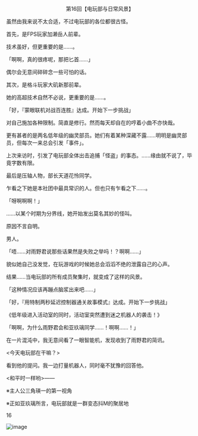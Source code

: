 <p align="center">第16回【电玩部与日常风景】</p>

虽然由我来说不太合适，不过电玩部的各位都很古怪。

首先，是FPS玩家加濑岳人前辈。

技术虽好，但更重要的是……。

「啊啊，真的很疼呢，那把匕首……」

偶尔会无意间碎碎念一些可怕的话。

其次，是格斗玩家大矶新那前辈。

她的高超技术自然不必说，更重要的是……。

「好，『蒙眼联机对战百连胜』达成。开始下一步挑战」

对自己施加各种限制。简直是修行。然而每天却自在的哼着小曲不亦快哉。

更有甚者的是两名低年级的幽灵部员。她们有着某种深藏不露……明明是幽灵部员，但每次一来总会引发「事件」。

上次来访时，引发了电玩部全体出击追捕「怪盗」的事态。……缘由就不说了，毕竟字数有限。

最后是压轴人物，部长天道花怜同学。

乍看之下她是本社团中最具常识的人。但也只有乍看之下……。

「呀啊啊啊！」

……以某个时期为分界线，她开始发出莫名其妙的怪叫。

原因不言自明。

男人。

「唔……对雨野君说那些话果然是失败之举吗！？啊啊……」

貌似她自己没发觉，在玩游戏的时候她总会滔滔不绝的泄露自己的心声。

结果……当电玩部的所有成员聚集时，就变成了这样的风景。

「这种情况应该再蹦点脑浆出来吧……」

「好，『用特制两秒延迟控制器通关故事模式』达成。开始下一步挑战」

《低年级进入活动室的同时，活动室突然遭到迷之机器人的袭击！》

「啊啊，为什么雨野君会和亚玖璃同学……！啊啊……！」

在一片混沌中，我无意间看了一眼智能机，发现收到了雨野君的简讯。

<今天电玩部在干嘛？>

看到他的提问。我一边打量机器人，同时毫不犹豫的回答他。

<和平时一样哟>——

※主人公三角瑛一的第一视角

※正如亚玖璃所言，电玩部就是一群变态抖M的聚居地

16

![image](http://pic.wenku8.com/pictures/2/2082/107157/133299.jpg)

